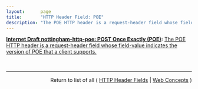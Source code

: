```yaml
---
layout:      page
title:       "HTTP Header Field: POE"
description: "The POE HTTP header is a request-header field whose field-value indicates the version of POE that a client supports."
---
```


**[Internet Draft nottingham-http-poe: POST Once Exactly (POE)](/specs/IETF/I-D/nottingham-http-poe "This specification describes a pattern of use that allows HTTP clients to automatically retry POST requests in a manner that assures no unintended side effects will take place, and defines mechanisms to allow implementations to automatically determine when such patterns are supported."):** [The POE HTTP header is a request-header field whose field-value indicates the version of POE that a client supports.](http://tools.ietf.org/html/draft-nottingham-http-poe-00#section-4 "Read documentation for HTTP Header Field &#34;POE&#34;")

<br/>
<hr/>

<p style="text-align: right">Return to list of all ( <a href="../http-headers">HTTP Header Fields</a> | <a href="../">Web Concepts</a> )</p>